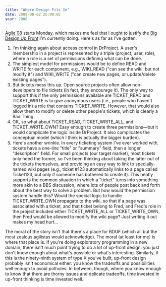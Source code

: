 ```yaml
---
title: "Where Design Fits In"
date: 2008-08-02 20:08:05
year: 2008
---
```

<a href="http://www.agile2008.org/">Agile'08</a> starts Monday, which makes me feel that I ought to justify the <a href="http://c2.com/xp/BigDesignUpFront.html">Big Design Up Front</a> I'm currently doing.  Here's as far as I've gotten:
<ol>
  <li>I'm thinking again about access control in DrProject. A user's membership in a project is represented by a triple (project, user, role), where a role is a set of permissions defining what can be done.</li>
  <li>The simplest model for permissions would be to define READ and WRITE for each component, e.g., WIKI_READ ("can see the wiki, but not modify it") and WIKI_WRITE ("can create new pages, or update/delete existing pages").</li>
  <li>But tickets mess this up.  Open source projects often allow non-developers to file tickets (in fact, they encourage it). The only way to support this if the only permissions available are TICKET_READ and TICKET_WRITE is to give anonymous users (i.e., people who haven't logged in) a role that contains TICKET_WRITE. However, that would also allow them to modify or delete other people's tickets, which is clearly a Bad Thing.</li>
  <li>OK, so what about TICKET_READ, TICKET_WRITE_ALL, and TICKET_WRITE_OWN? Easy enough to create three permissions—but it would complicate the logic inside DrProject. It also complicates the conceptual model (which I think is actually the bigger burden).</li>
  <li>Here's another wrinkle. In every ticketing system I've ever worked with, tickets have a one-line "title" or "summary" field, then a longer "description" field. For small projects (our target market), most tickets only need the former, so I've been thinking about taking the latter out of the tickets themselves, and providing an easy way to link to specially-named wiki pages (e.g., ticket #123 automatically links to a page called Ticket123, but only if someone has bothered to create it). This neatly supports the common situation in which a "ticket" turns into something more akin to a BBS discussion, where lots of people post back and forth about the best way to solve a problem. But how would the permission system handle this? Would the special logic to handle TICKET_WRITE_OWN propagate to the wiki, so that if a page was associated with a ticket, and that ticket belong to Fred, and Fred's role in the project included either TICKET_WRITE_ALL or TICKET_WRITE_OWN, then Fred would be allowed to modify the wiki page?  Just writing it out makes my head hurt...</li>
</ol>
The moral of the story isn't that there's a place for BDUF (which all but the most zealous agilistas would acknowledge).  The moral (at least for me) is where that place is.  If you're doing exploratory programming in a new domain, there isn't much point trying to do a lot of up-front design: you just don't know enough about what's possible or what's interesting.  Similarly, if this is the ninety-ninth system of type X you've built, up-front design probably isn't economical either: you know the tradeoffs and possibilities well enough to avoid potholes.  In between, though, where you know enough to know that there are thorny issues and delicate tradeoffs, time invested in up-front thinking is time invested well.
